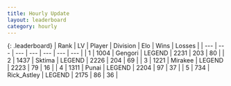 ```yaml
---
title: Hourly Update
layout: leaderboard
category: hourly
---
```


{: .leaderboard}
| Rank | LV | Player | Division | Elo | Wins | Losses |
| --- | --- | --- | --- | --- | --- | --- |
| <span data-change="1">1</span> | 1004 | <span title="ID: 294236">Gengori</span> | LEGEND | <span data-change="6">2231</span> | <span data-change="1">203</span> | <span data-change="0">80</span> |
| <span data-change="-1">2</span> | 1437 | <span title="ID: 353063">Sktima</span> | LEGEND | <span data-change="0">2226</span> | <span data-change="0">204</span> | <span data-change="0">69</span> |
| <span data-change="0">3</span> | 1221 | <span title="ID: 416373">Mirakee</span> | LEGEND | <span data-change="0">2223</span> | <span data-change="0">79</span> | <span data-change="0">16</span> |
| <span data-change="0">4</span> | 1311 | <span title="ID: 361226">Punai</span> | LEGEND | <span data-change="0">2204</span> | <span data-change="0">97</span> | <span data-change="0">37</span> |
| <span data-change="0">5</span> | 734 | <span title="ID: 466583">Rick_Astley</span> | LEGEND | <span data-change="0">2175</span> | <span data-change="0">86</span> | <span data-change="0">36</span> |